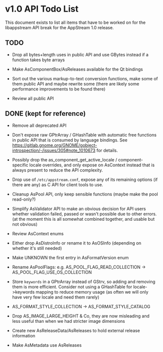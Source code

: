 v1.0 API Todo List
==================

This document exists to list all items that have to be worked on for the
libappstream API break for the AppStream 1.0 release.


## TODO

 * Drop all bytes+length uses in public API and use GBytes instead if a function takes byte arrays

 * Make AsComponentBox/AsReleases available for the Qt bindings

 * Sort out the various markup-to-text conversion functions, make some of them public API and maybe rewrite some
   (there are likely some performance improvements to be found there)

 * Review all public API


## DONE (kept for reference)

 * Remove all deprecated API

 * Don't expose raw GPtrArray / GHashTable with automatic free functions in public API
   that is consumed by language bindings. See https://gitlab.gnome.org/GNOME/gobject-introspection/-/issues/305#note_1010673
   for details.

 * Possibly drop the as_component_get_active_locale / component-specific locale overrides, and only expose on AsContext
   instead that is always present to reduce the API complexity.

 * Drop use of `/etc/appstream.conf`, expose any of its remaining options (if there are any) as C API
   for client tools to use.

 * Cleanup AsPool API, only keep sensible functions (maybe make the pool read-only?)

 * Simplify AsValidator API to make an obvious decision for API users whether validation failed, passed or wasn't possible due to other errors.
   (at the moment this is all somewhat combined together, and usable but not obvious)

 * Review AsContext enums

 * Either drop AsDistroInfo or rename it to AsOSInfo (depending on whether it's still needed)

 * Make UNKNOWN the first entry in AsFormatVersion enum

 * Rename AsPoolFlags: e.g. AS_POOL_FLAG_READ_COLLECTION -> AS_POOL_FLAG_USE_OS_COLLECTION

 * Store `keywords` in a GPtrArray instead of GStrv, so adding and removing them is more efficient. Consider not using a
   GHashTable for locale->keywords mapping to reduce memory usage (as often we will only have very few locale and need them rarely)

 * AS_FORMAT_STYLE_COLLECTION -> AS_FORMAT_STYLE_CATALOG

 * Drop AS_IMAGE_LARGE_HEIGHT & Co, they are now misleading and less useful than when we had stricter image dimensions

 * Create new AsReleaseData/AsReleases to hold external release information

 * Make AsMetadata use AsReleases
